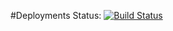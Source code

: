 #Deployments Status:
[![Build Status](https://dev.azure.com/ajaysetti1/AJTraining/_apis/build/status%2FPipelines-DevOps?repoName=Pipelines-DevOps&branchName=main)](https://dev.azure.com/ajaysetti1/AJTraining/_build/latest?definitionId=16&repoName=Pipelines-DevOps&branchName=main)
